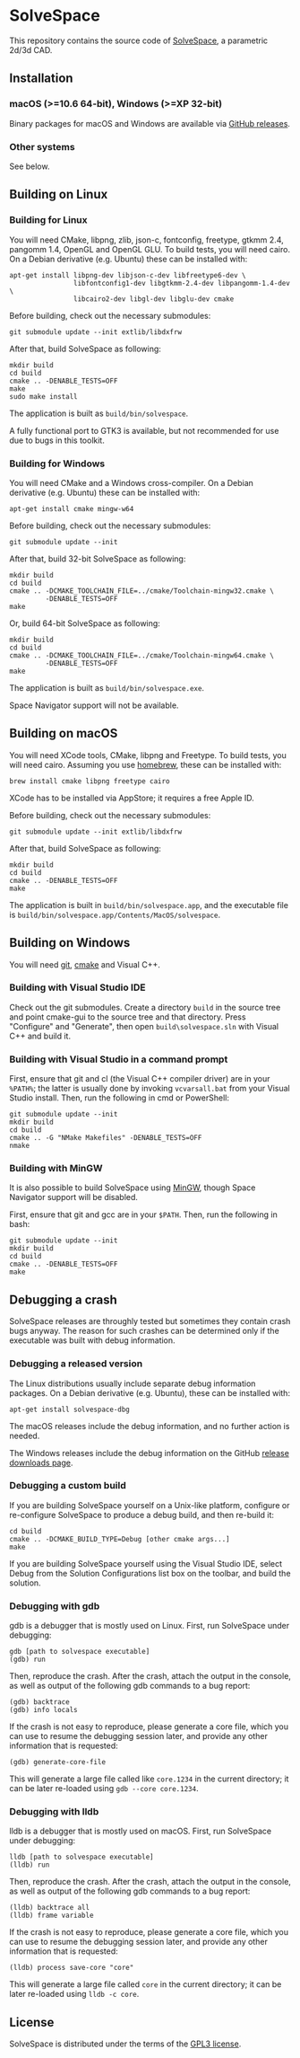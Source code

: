 SolveSpace
==========

This repository contains the source code of [SolveSpace][], a parametric
2d/3d CAD.

[solvespace]: http://solvespace.com

Installation
------------

### macOS (>=10.6 64-bit), Windows (>=XP 32-bit)

Binary packages for macOS and Windows are available via
[GitHub releases][rel].

[rel]: https://github.com/solvespace/solvespace/releases

### Other systems

See below.

Building on Linux
-----------------

### Building for Linux

You will need CMake, libpng, zlib, json-c, fontconfig, freetype, gtkmm 2.4,
pangomm 1.4, OpenGL and OpenGL GLU. To build tests, you will need cairo.
On a Debian derivative (e.g. Ubuntu) these can be installed with:

    apt-get install libpng-dev libjson-c-dev libfreetype6-dev \
                    libfontconfig1-dev libgtkmm-2.4-dev libpangomm-1.4-dev \
                    libcairo2-dev libgl-dev libglu-dev cmake

Before building, check out the necessary submodules:

    git submodule update --init extlib/libdxfrw

After that, build SolveSpace as following:

    mkdir build
    cd build
    cmake .. -DENABLE_TESTS=OFF
    make
    sudo make install

The application is built as `build/bin/solvespace`.

A fully functional port to GTK3 is available, but not recommended
for use due to bugs in this toolkit.

### Building for Windows

You will need CMake and a Windows cross-compiler.
On a Debian derivative (e.g. Ubuntu) these can be installed with:

    apt-get install cmake mingw-w64

Before building, check out the necessary submodules:

    git submodule update --init

After that, build 32-bit SolveSpace as following:

    mkdir build
    cd build
    cmake .. -DCMAKE_TOOLCHAIN_FILE=../cmake/Toolchain-mingw32.cmake \
             -DENABLE_TESTS=OFF
    make

Or, build 64-bit SolveSpace as following:

    mkdir build
    cd build
    cmake .. -DCMAKE_TOOLCHAIN_FILE=../cmake/Toolchain-mingw64.cmake \
             -DENABLE_TESTS=OFF
    make

The application is built as `build/bin/solvespace.exe`.

Space Navigator support will not be available.

Building on macOS
-----------------

You will need XCode tools, CMake, libpng and Freetype. To build tests, you
will need cairo. Assuming you use
[homebrew][], these can be installed with:

    brew install cmake libpng freetype cairo

XCode has to be installed via AppStore; it requires a free Apple ID.

Before building, check out the necessary submodules:

    git submodule update --init extlib/libdxfrw

After that, build SolveSpace as following:

    mkdir build
    cd build
    cmake .. -DENABLE_TESTS=OFF
    make

The application is built in `build/bin/solvespace.app`, and
the executable file is `build/bin/solvespace.app/Contents/MacOS/solvespace`.

[homebrew]: http://brew.sh/

Building on Windows
-------------------

You will need [git][gitwin],  [cmake][cmakewin] and Visual C++.

### Building with Visual Studio IDE

Check out the git submodules. Create a directory `build` in
the source tree and point cmake-gui to the source tree and that directory.
Press "Configure" and "Generate", then open `build\solvespace.sln` with
Visual C++ and build it.

### Building with Visual Studio in a command prompt

First, ensure that git and cl (the Visual C++ compiler driver) are in your
`%PATH%`; the latter is usually done by invoking `vcvarsall.bat` from your
Visual Studio install. Then, run the following in cmd or PowerShell:

    git submodule update --init
    mkdir build
    cd build
    cmake .. -G "NMake Makefiles" -DENABLE_TESTS=OFF
    nmake

### Building with MinGW

It is also possible to build SolveSpace using [MinGW][mingw], though
Space Navigator support will be disabled.

First, ensure that git and gcc are in your `$PATH`. Then, run the following
in bash:

    git submodule update --init
    mkdir build
    cd build
    cmake .. -DENABLE_TESTS=OFF
    make

[gitwin]: https://git-scm.com/download/win
[cmakewin]: http://www.cmake.org/download/#latest
[mingw]: http://www.mingw.org/

Debugging a crash
-----------------

SolveSpace releases are throughly tested but sometimes they contain crash
bugs anyway. The reason for such crashes can be determined only if the executable
was built with debug information.

### Debugging a released version

The Linux distributions usually include separate debug information packages.
On a Debian derivative (e.g. Ubuntu), these can be installed with:

    apt-get install solvespace-dbg

The macOS releases include the debug information, and no further action
is needed.

The Windows releases include the debug information on the GitHub
[release downloads page](https://github.com/solvespace/solvespace/releases).

### Debugging a custom build

If you are building SolveSpace yourself on a Unix-like platform,
configure or re-configure SolveSpace to produce a debug build, and
then re-build it:

    cd build
    cmake .. -DCMAKE_BUILD_TYPE=Debug [other cmake args...]
    make

If you are building SolveSpace yourself using the Visual Studio IDE,
select Debug from the Solution Configurations list box on the toolbar,
and build the solution.

### Debugging with gdb

gdb is a debugger that is mostly used on Linux. First, run SolveSpace
under debugging:

    gdb [path to solvespace executable]
    (gdb) run

Then, reproduce the crash. After the crash, attach the output in
the console, as well as output of the following gdb commands to
a bug report:

    (gdb) backtrace
    (gdb) info locals

If the crash is not easy to reproduce, please generate a core file,
which you can use to resume the debugging session later, and provide
any other information that is requested:

    (gdb) generate-core-file

This will generate a large file called like `core.1234` in the current
directory; it can be later re-loaded using `gdb --core core.1234`.

### Debugging with lldb

lldb is a debugger that is mostly used on macOS. First, run SolveSpace
under debugging:

    lldb [path to solvespace executable]
    (lldb) run

Then, reproduce the crash. After the crash, attach the output in
the console, as well as output of the following gdb commands to
a bug report:

    (lldb) backtrace all
    (lldb) frame variable

If the crash is not easy to reproduce, please generate a core file,
which you can use to resume the debugging session later, and provide
any other information that is requested:

    (lldb) process save-core "core"

This will generate a large file called `core` in the current
directory; it can be later re-loaded using `lldb -c core`.

License
-------

SolveSpace is distributed under the terms of the [GPL3 license](COPYING.txt).
